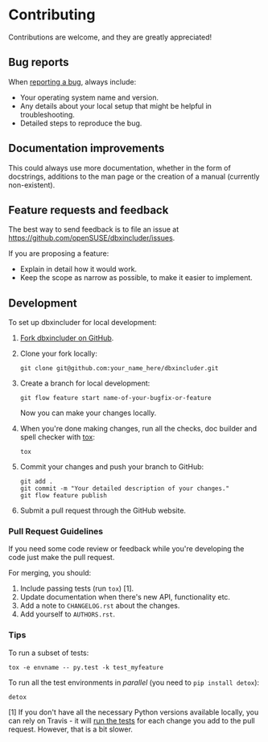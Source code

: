 Contributing
============

Contributions are welcome, and they are greatly appreciated!

Bug reports
-----------

When [reporting a bug](https://github.com/openSUSE/dbxincluder/issues),
always include:

-   Your operating system name and version.
-   Any details about your local setup that might be helpful in troubleshooting.
-   Detailed steps to reproduce the bug.

Documentation improvements
--------------------------

This could always use more documentation,
whether in the form of docstrings, additions to the man page or the creation of
a manual (currently non-existent).

Feature requests and feedback
-----------------------------

The best way to send feedback is to file an issue at
<https://github.com/openSUSE/dbxincluder/issues>.

If you are proposing a feature:

-   Explain in detail how it would work.
-   Keep the scope as narrow as possible, to make it easier to implement.

Development
-----------

To set up dbxincluder for local development:

1.  [Fork dbxincluder on GitHub](https://github.com/openSUSE/dbxincluder/fork).
2.  Clone your fork locally:

        git clone git@github.com:your_name_here/dbxincluder.git

3.  Create a branch for local development:

        git flow feature start name-of-your-bugfix-or-feature

    Now you can make your changes locally.

4.  When you're done making changes, run all the checks, doc builder and
    spell checker with [tox](http://tox.readthedocs.org/en/latest/install.html):

        tox

5.  Commit your changes and push your branch to GitHub:

        git add .
        git commit -m "Your detailed description of your changes."
        git flow feature publish

6.  Submit a pull request through the GitHub website.

### Pull Request Guidelines

If you need some code review or feedback while you're developing the code just make the pull request.

For merging, you should:

1.  Include passing tests (run `tox`) [1].
2.  Update documentation when there's new API, functionality etc.
3.  Add a note to `CHANGELOG.rst` about the changes.
4.  Add yourself to `AUTHORS.rst`.

### Tips

To run a subset of tests:

    tox -e envname -- py.test -k test_myfeature

To run all the test environments in *parallel* (you need to `pip install detox`):

    detox

[1] If you don't have all the necessary Python versions available locally, you
    can rely on Travis - it will
    [run the tests](https://travis-ci.org/openSUSE/dbxincluder/pull_requests)
    for each change you add to the pull request. However, that is a bit slower.
